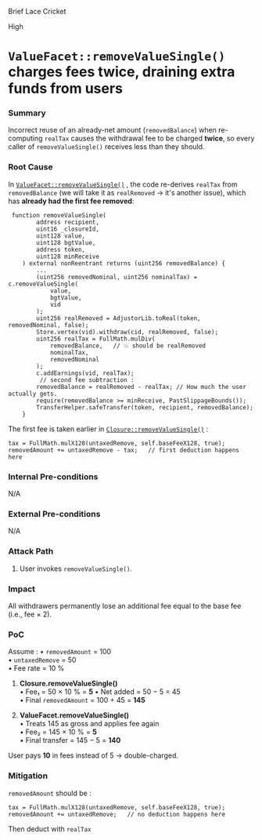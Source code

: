 Brief Lace Cricket

High

# `ValueFacet::removeValueSingle()` charges fees twice, draining extra funds from users

### Summary

Incorrect reuse of an already-net amount (`removedBalance`) when re-computing `realTax` causes the withdrawal fee to be charged **twice**, so every caller of `removeValueSingle()` receives less than they should.

### Root Cause

In [`ValueFacet::removeValueSingle()`](https://github.com/sherlock-audit/2025-04-burve/blob/main/Burve/src/multi/facets/ValueFacet.sol#L214) , the code re-derives `realTax` from `removedBalance` (we will take it as `realRemoved` -> it's another issue), which has **already had the first fee removed**:

```solidity
 function removeValueSingle(
        address recipient,
        uint16 _closureId,
        uint128 value,
        uint128 bgtValue,
        address token,
        uint128 minReceive
    ) external nonReentrant returns (uint256 removedBalance) {
        ... 
        (uint256 removedNominal, uint256 nominalTax) = c.removeValueSingle(
            value,
            bgtValue,
            vid
        );
        uint256 realRemoved = AdjustorLib.toReal(token, removedNominal, false);
        Store.vertex(vid).withdraw(cid, realRemoved, false);
        uint256 realTax = FullMath.mulDiv(
            removedBalance,   // 💥 should be realRemoved
            nominalTax,
            removedNominal
        );
        c.addEarnings(vid, realTax);
         // second fee subtraction :
        removedBalance = realRemoved - realTax; // How much the user actually gets.
        require(removedBalance >= minReceive, PastSlippageBounds());
        TransferHelper.safeTransfer(token, recipient, removedBalance);
    }
```

The first fee is taken earlier in [`Closure::removeValueSingle()`](https://github.com/sherlock-audit/2025-04-burve/blob/main/Burve/src/multi/closure/Closure.sol#L246) :

```solidity
tax = FullMath.mulX128(untaxedRemove, self.baseFeeX128, true);
removedAmount += untaxedRemove - tax;   // first deduction happens here
```

### Internal Pre-conditions

N/A

### External Pre-conditions

N/A

### Attack Path

1. User invokes  `removeValueSingle()`.

### Impact

All withdrawers permanently lose an additional fee equal to the base fee (i.e., fee × 2). 

### PoC

Assume :
• `removedAmount`  = 100  
• `untaxedRemove` = 50  
• Fee rate = 10 %

1. **Closure.removeValueSingle()**  
   • Fee₁ = 50 × 10 % = **5**
   • Net added = 50 − 5 = 45  
   • Final `removedAmount` = 100 + 45 = **145**

2. **ValueFacet.removeValueSingle()**  
   • Treats 145 as gross and applies fee again  
   • Fee₂ = 145 × 10 % = **5**  
   • Final transfer = 145 − 5 = **140**

User pays **10** in fees instead of 5 → double-charged.

### Mitigation

`removedAmount`  should be :
```solidity
tax = FullMath.mulX128(untaxedRemove, self.baseFeeX128, true);
removedAmount += untaxedRemove;   // no deduction happens here
```
Then deduct with `realTax`